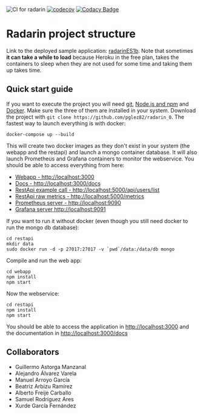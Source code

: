 ![CI for radarin](https://github.com/arquisoft/radarin_es1b/workflows/CI%20for%20radarin/badge.svg)
[![codecov](https://codecov.io/gh/arquisoft/radarin_es1b/branch/master/graph/badge.svg?token=MSC5JW0F0K)](https://codecov.io/gh/arquisoft/radarin_es1b)
[![Codacy Badge](https://app.codacy.com/project/badge/Grade/b2228fdc574743c3800c9bd0cf6dfe6d)](https://www.codacy.com/gh/Arquisoft/radarin_es1b/dashboard?utm_source=github.com&amp;utm_medium=referral&amp;utm_content=Arquisoft/radarin_es1b&amp;utm_campaign=Badge_Grade)
# Radarin project structure
Link to the deployed sample application: [radarinES1b](https://radarines1bwebapp.herokuapp.com/). Note that sometimes **it can take a while to load** because Heroku in the free plan, takes the containers to sleep when they are not used for some time and taking them up takes time.

## Quick start guide
If you want to execute the project you will need [git](https://git-scm.com/downloads), [Node.js and npm](https://www.npmjs.com/get-npm) and [Docker](https://docs.docker.com/get-docker/). Make sure the three of them are installed in your system. Download the project with `git clone https://github.com/pglez82/radarin_0`. The fastest way to launch everything is with docker:
```
docker-compose up --build
```
This will create two docker images as they don't exist in your system (the webapp and the restapi) and launch a mongo container database. It will also launch Prometheus and Grafana containers to monitor the webservice. You should be able to access everything from here:
 - [Webapp - http://localhost:3000](http://localhost:3000)
 - [Docs - http://localhost:3000/docs](http://localhost:3000/docs)
 - [RestApi example call - http://localhost:5000/api/users/list](http://localhost:5000/api/users/list)
 - [RestApi raw metrics - http://localhost:5000/metrics](http://localhost:5000/metrics)
 - [Prometheus server - http://localhost:9090](http://localhost:9090)
 - [Grafana server http://localhost:9091](http://localhost:9091)
 
If you want to run it without docker (even though you still need docker to run the mongo db database):
```
cd restapi
mkdir data
sudo docker run -d -p 27017:27017 -v `pwd`/data:/data/db mongo
```
Compile and run the web app:
```
cd webapp
npm install
npm start
```
Now the webservice:
```
cd restapi
npm install
npm start
```
You should be able to access the application in [http://localhost:3000](http://localhost:3000) and the documentation in [http://localhost:3000/docs](http://localhost:3000/docs)

## Collaborators
 - Guillermo Astorga Manzanal
 - Alejandro Álvarez Varela
 - Manuel Arroyo García 
 - Beatriz Arbizu Ramírez
 - Alberto Freije Carballo
 - Samuel Rodríguez Ares
 - Xurde García Fernández
